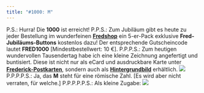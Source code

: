 ```yaml
---
title: "#1000: M"
---
```


P.S.: 
Hurra! Die <strong>1000</strong> ist erreicht!
P.P.S.:
Zum Jubiläum gibt es heute zu jeder Bestellung im wunderfeinen <a href=""><strong>Fredshop</strong></a> ein 5-er-Pack exklusive <strong>Fred-Jubiläums-Buttons</strong> kostenlos dazu! Der entsprechende Gutscheincode lautet <strong>FRED1000</strong> [Mindestbestellwert: 10 €].
P.P.P.S.:
Zum heutigen wundervollen Tausendertag habe ich eine kleine Zeichnung angefertigt und buntisiert. Diese ist nicht nur als eCard und ausdruckbare Karte unter <a href="http://www.fonflatter.de/karten"><strong>Frederick-Postkarten</strong></a>, sondern auch als <a href="http://www.fonflatter.de/hintergrundbilder"><strong>Hintergrundbild</strong></a> erhältlich.
<img src="http://www.fonflatter.de/_ecards/_ecard_images/fred1000_400b.jpg">
P.P.P.P.S.:
Ja, das <strong>M</strong> steht für eine römische Zahl. [Es wird aber nicht verraten, für welche.]
P.P.P.P.P.S.: Als kleine Zugabe:
<a href="http://www.fonflatter.de/_ecards/ecard_form.php?pic=fred_m.gif"><img src="http://www.fonflatter.de/bilder/fred_m.gif"></a>
